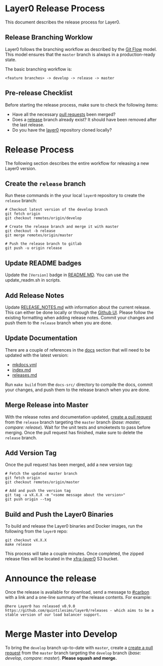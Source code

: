 # Layer0 Release Process

This document describes the release process for Layer0.


## Release Branching Worklow

Layer0 follows the branching workflow as described by the [Git Flow](http://danielkummer.github.io/git-flow-cheatsheet/) model. This model ensures that the `master` branch is always in a production-ready state.

The basic branching workflow is:
```
<feature branches> -> develop -> release -> master
```


## Pre-release Checklist

Before starting the release process, make sure to check the following items:

* Have all the necessary [pull requests](https://github.com/quintilesims/layer0/pulls) been merged?
* Does a [release](https://github.com/quintilesims/layer0/branches) branch already exist? It should have been removed after the last release.
* Do you have the [layer0](https://github.com/quintilesims/layer0) repository cloned locally?


# Release Process

The following section describes the entire workflow for releasing a new Layer0 version.


## Create the `release` branch

Run these commands in the your local `layer0` repository to create the `release` branch:

```
# Checkout latest version of the develop branch
git fetch origin
git checkout remotes/origin/develop

# Create the release branch and merge it with master
git checkout -b release
git merge remotes/origin/master

# Push the release branch to gitlab
git push -u origin release
```


## Update README badges

Update the `[Version]` badge in [README.MD](https://github.com/quintilesims/layer0/blob/release/README.md). You can use the update_readm.sh in scripts.

## Add Release Notes

Update [RELEASE_NOTES.md](https://github.com/quintilesims/layer0/blob/release/RELEASE_NOTES.md) with information about the current release. 
This can either be done locally or through the [Github UI](https://github.com/quintilesims/layer0/edit/release/RELEASE_NOTES.md). 
Please follow the existing formatting when adding release notes.
Commit your changes and push them to the `release` branch when you are done.


## Update Documentation

There are a couple of references in the [docs](https://github.com/quintilesims/layer0/tree/release/docs-src/docs) section that will need to be updated with the latest version:

* [mkdocs.yml](https://github.com/quintilesims/layer0/blob/release/docs-src/mkdocs.yml#L40)
* [index.md](https://github.com/quintilesims/layer0/blob/release/docs-src/docs/index.md)
* [releases.md](https://github.com/quintilesims/layer0/blob/release/docs-src/docs/releases.md)

Run `make build` from the `docs-src/` directory to compile the docs, commit your changes, and push them to the release branch when you are done.


## Merge Release into Master

With the release notes and documentation updated, [create a pull request](https://github.com/quintilesims/layer0/compare) from the `release` branch targeting the `master` branch (_base: master, compare: release_). 
Wait for the unit tests and smoketests to pass before merging. 
Once the pull request has finished, make sure to delete the `release` branch. 


## Add Version Tag

Once the pull request has been merged, add a new version tag:

```
# Fetch the updated master branch
git fetch origin
git checkout remotes/origin/master

# Add and push the version tag
git tag -a vX.X.X -m "<some message about the version>"
git push origin --tag
```


## Build and Push the Layer0 Binaries

To build and release the Layer0 binaries and Docker images, run the following from the `layer0` repo: 
```
git checkout vX.X.X
make release
```
This process will take a couple minutes. 
Once completed, the zipped release files will be located in the [xfra-layer0](https://console.aws.amazon.com/s3/home?region=us-west-2#&bucket=xfra-layer0&prefix=release) S3 bucket. 


# Announce the release

Once the release is available for download, send a message to
[#carbon](https://ims-dev.slack.com/messages/carbon) with a link and a one-line
summary of the release contents. For example:
```
@here Layer0 has released v0.9.0 https://github.com/quintilesims/layer0/releases - which aims to be a stable version of our load balancer support.
```


# Merge Master into Develop

To bring the `develop` branch up-to-date with `master`, create a [create a pull request](https://github.com/quintilesims/layer0/compare) from the `master` branch targeting the `develop` branch (_base: develop, compare: master_). **Please squash and merge.**
